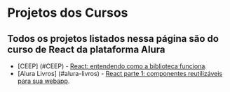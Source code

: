 # Projetos dos Cursos

## Todos os projetos listados nessa página são do curso de React da plataforma Alura

* [CEEP] (#CEEP) - [React: entendendo como a biblioteca funciona](https://cursos.alura.com.br/course/react-js).
* [Alura Livros] (#alura-livros) - [React parte 1: componentes reutilizáveis para sua webapp](https://cursos.alura.com.br/course/react).
